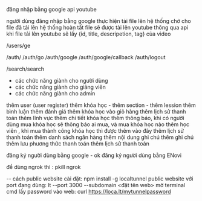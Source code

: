 đăng nhập bằng google
api youtube

người dùng đăng nhập bằng google
thực hiện tải file lên hệ thống
chờ cho file đã tải lên hệ thống hoàn tất
file sẽ được tải lên youtube thông qua api
khi file tải lên youtube sẽ lấy {id, title, descripetion, tag} của video

/users/ge

/auth/
/auth/go
/auth/google
/auth/google/callback
/auth/logout

/search/search

-   các chức năng giành cho người dùng
-   các chức năng giành cho giảng viên
-   các chức năng giành cho admin

thêm user (user register)
thêm khóa học - thêm section - thêm lession
thêm bình luận
thêm đánh giá
thêm khóa học vào giỏ hàng
thêm lịch sử thanh toán
thêm lĩnh vực
thêm chi tiết khóa học
thêm thông báo, khi có người dùng mua khóa học sẽ thông báo ai mua, và mua khóa học nào
thêm học viên , khi mua thành công khóa học thì được thêm vào đây
thêm lịch sử thanh toán
thêm danh sách ngân hàng
thêm nội dung ghi chú
thêm ghi chú
thêm lưu phương thức thanh toán
thêm lịch sử thanh toán

đăng ký người dùng bằng google - ok
đăng ký người dùng bằng ENovi



để dùng ngrok thì :   pkill ngrok


-- cách public website 
cài đặt: npm install -g localtunnel 
public website với port đang dùng: lt --port 3000 --subdomain  <đặt tên web>
mở terminal cmd lấy password vào web: curl https://loca.lt/mytunnelpassword